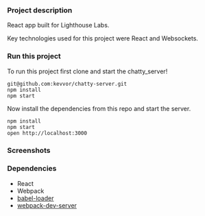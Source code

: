 ### Project description

React app built for Lighthouse Labs.

Key technologies used for this project were React and Websockets.

### Run this project

To run this project first clone and start the chatty_server!

```
git@github.com:kevvor/chatty-server.git
npm install
npm start
```

Now install the dependencies from this repo and start the server.

```
npm install
npm start
open http://localhost:3000
```


### Screenshots



### Dependencies

* React
* Webpack
* [babel-loader](https://github.com/babel/babel-loader)
* [webpack-dev-server](https://github.com/webpack/webpack-dev-server)
